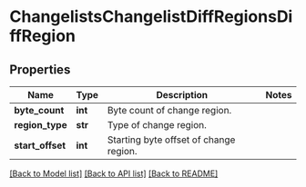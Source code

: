 # ChangelistsChangelistDiffRegionsDiffRegion

## Properties
Name | Type | Description | Notes
------------ | ------------- | ------------- | -------------
**byte_count** | **int** | Byte count of change region. | 
**region_type** | **str** | Type of change region. | 
**start_offset** | **int** | Starting byte offset of change region. | 

[[Back to Model list]](../README.md#documentation-for-models) [[Back to API list]](../README.md#documentation-for-api-endpoints) [[Back to README]](../README.md)


